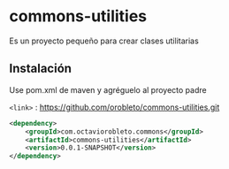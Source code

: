 # commons-utilities

Es un proyecto pequeño para crear clases utilitarias

## Instalación

Use pom.xml de maven y agréguelo al proyecto padre 

`<link>` : https://github.com/orobleto/commons-utilities.git

```xml
<dependency>
	<groupId>com.octaviorobleto.commons</groupId>
	<artifactId>commons-utilities</artifactId>
	<version>0.0.1-SNAPSHOT</version>
</dependency>
```